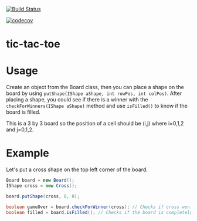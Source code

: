 [![Build Status](https://travis-ci.org/bericardo/tic-tac-toe.svg?branch=master)](https://travis-ci.org/bericardo/tic-tac-toe) 

[![codecov](https://codecov.io/gh/bericardo/tic-tac-toe/branch/master/graph/badge.svg)](https://codecov.io/gh/bericardo/tic-tac-toe)

# tic-tac-toe

# Usage

Create an object from the Board class, then you can place a shape on the board by using  `putShape(IShape aShape, int rowPos, int colPos)`. After placing a shape, you could see if there is a winner with the `checkForWinners(IShape aShape)` method and use `isFilled()` to know if the board is filled.

This is a 3 by 3 board so the position of a cell should be (i,j) where i=0,1,2 and j=0,1,2.

# Example

Let's put a cross shape on the top left corner of the board.

``` java
Board board = new Board();
IShape cross = new Cross();

board.putShape(cross, 0, 0);

boolean gameOver = board.checkForWinner(cross); // Checks if cross won.
boolean filled = board.isFilled(); // Checks if the board is completely filled with shapes.
```
